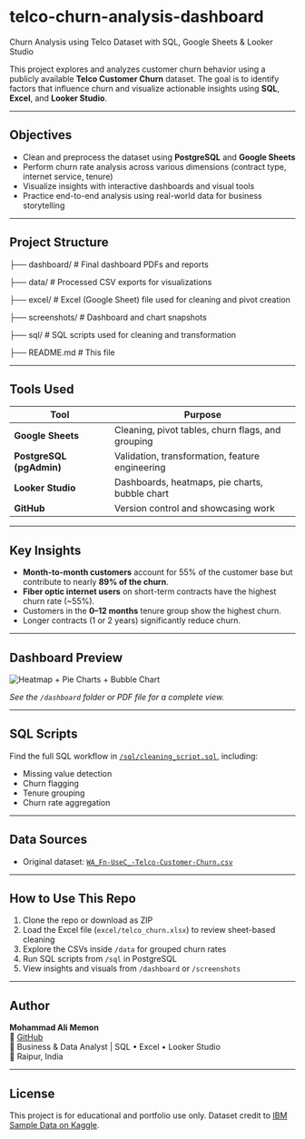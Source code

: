 # telco-churn-analysis-dashboard
Churn Analysis using Telco Dataset with SQL, Google Sheets &amp; Looker Studio

This project explores and analyzes customer churn behavior using a publicly available **Telco Customer Churn** dataset. The goal is to identify factors that influence churn and visualize actionable insights using **SQL**, **Excel**, and **Looker Studio**.

---

##  Objectives

- Clean and preprocess the dataset using **PostgreSQL** and **Google Sheets**
- Perform churn rate analysis across various dimensions (contract type, internet service, tenure)
- Visualize insights with interactive dashboards and visual tools
- Practice end-to-end analysis using real-world data for business storytelling

---

##  Project Structure

├── dashboard/ # Final dashboard PDFs and reports

├── data/ # Processed CSV exports for visualizations

├── excel/ # Excel (Google Sheet) file used for cleaning and pivot creation

├── screenshots/ # Dashboard and chart snapshots

├── sql/ # SQL scripts used for cleaning and transformation

├── README.md # This file


---

##  Tools Used

| Tool | Purpose |
|------|---------|
| **Google Sheets** | Cleaning, pivot tables, churn flags, and grouping |
| **PostgreSQL (pgAdmin)** | Validation, transformation, feature engineering |
| **Looker Studio** | Dashboards, heatmaps, pie charts, bubble chart |
| **GitHub** | Version control and showcasing work |

---

## Key Insights

- **Month-to-month customers** account for 55% of the customer base but contribute to nearly **89% of the churn**.
- **Fiber optic internet users** on short-term contracts have the highest churn rate (~55%).
- Customers in the **0–12 months** tenure group show the highest churn.
- Longer contracts (1 or 2 years) significantly reduce churn.

---

## Dashboard Preview

![Heatmap + Pie Charts + Bubble Chart](screenshots/full_dashboard.png)

*See the `/dashboard` folder or PDF file for a complete view.*

---

## SQL Scripts

Find the full SQL workflow in [`/sql/cleaning_script.sql`](sql/cleaning_script.sql), including:
- Missing value detection
- Churn flagging
- Tenure grouping
- Churn rate aggregation

---

## Data Sources

- Original dataset: [`WA_Fn-UseC_-Telco-Customer-Churn.csv`](https://www.kaggle.com/datasets/blastchar/telco-customer-churn)

---

## How to Use This Repo

1. Clone the repo or download as ZIP
2. Load the Excel file (`excel/telco_churn.xlsx`) to review sheet-based cleaning
3. Explore the CSVs inside `/data` for grouped churn rates
4. Run SQL scripts from `/sql` in PostgreSQL
5. View insights and visuals from `/dashboard` or `/screenshots`

---

## Author

**Mohammad Ali Memon**  
🔗 [GitHub](https://github.com/Alimemon04)  
💼 Business & Data Analyst | SQL • Excel • Looker Studio  
📍 Raipur, India

---

## License

This project is for educational and portfolio use only. Dataset credit to [IBM Sample Data on Kaggle](https://www.kaggle.com/datasets/blastchar/telco-customer-churn).
